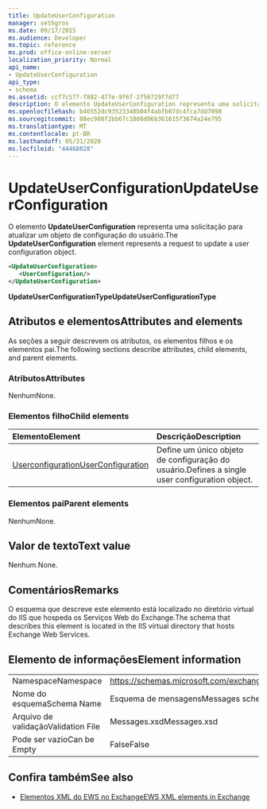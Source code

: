 ```yaml
---
title: UpdateUserConfiguration
manager: sethgros
ms.date: 09/17/2015
ms.audience: Developer
ms.topic: reference
ms.prod: office-online-server
localization_priority: Normal
api_name:
- UpdateUserConfiguration
api_type:
- schema
ms.assetid: ccf7c577-f882-477e-9f6f-2f56729f7d77
description: O elemento UpdateUserConfiguration representa uma solicitação para atualizar um objeto de configuração do usuário.
ms.openlocfilehash: b46552dc93523340b04f4abfb07dc4fca7dd7898
ms.sourcegitcommit: 88ec988f2bb67c1866d06b361615f3674a24e795
ms.translationtype: MT
ms.contentlocale: pt-BR
ms.lasthandoff: 05/31/2020
ms.locfileid: "44468828"
---
```

# <a name="updateuserconfiguration"></a><span data-ttu-id="2e973-103">UpdateUserConfiguration</span><span class="sxs-lookup"><span data-stu-id="2e973-103">UpdateUserConfiguration</span></span>

<span data-ttu-id="2e973-104">O elemento **UpdateUserConfiguration** representa uma solicitação para atualizar um objeto de configuração do usuário.</span><span class="sxs-lookup"><span data-stu-id="2e973-104">The **UpdateUserConfiguration** element represents a request to update a user configuration object.</span></span> 
  
```XML
<UpdateUserConfiguration>
   <UserConfiguration/>
</UpdateUserConfiguration>
```

 <span data-ttu-id="2e973-105">**UpdateUserConfigurationType**</span><span class="sxs-lookup"><span data-stu-id="2e973-105">**UpdateUserConfigurationType**</span></span>
## <a name="attributes-and-elements"></a><span data-ttu-id="2e973-106">Atributos e elementos</span><span class="sxs-lookup"><span data-stu-id="2e973-106">Attributes and elements</span></span>

<span data-ttu-id="2e973-107">As seções a seguir descrevem os atributos, os elementos filhos e os elementos pai.</span><span class="sxs-lookup"><span data-stu-id="2e973-107">The following sections describe attributes, child elements, and parent elements.</span></span>
  
### <a name="attributes"></a><span data-ttu-id="2e973-108">Atributos</span><span class="sxs-lookup"><span data-stu-id="2e973-108">Attributes</span></span>

<span data-ttu-id="2e973-109">Nenhum</span><span class="sxs-lookup"><span data-stu-id="2e973-109">None.</span></span>
  
### <a name="child-elements"></a><span data-ttu-id="2e973-110">Elementos filho</span><span class="sxs-lookup"><span data-stu-id="2e973-110">Child elements</span></span>

|<span data-ttu-id="2e973-111">**Elemento**</span><span class="sxs-lookup"><span data-stu-id="2e973-111">**Element**</span></span>|<span data-ttu-id="2e973-112">**Descrição**</span><span class="sxs-lookup"><span data-stu-id="2e973-112">**Description**</span></span>|
|:-----|:-----|
|[<span data-ttu-id="2e973-113">Userconfiguration</span><span class="sxs-lookup"><span data-stu-id="2e973-113">UserConfiguration</span></span>](userconfiguration.md) <br/> |<span data-ttu-id="2e973-114">Define um único objeto de configuração do usuário.</span><span class="sxs-lookup"><span data-stu-id="2e973-114">Defines a single user configuration object.</span></span>  <br/> |
   
### <a name="parent-elements"></a><span data-ttu-id="2e973-115">Elementos pai</span><span class="sxs-lookup"><span data-stu-id="2e973-115">Parent elements</span></span>

<span data-ttu-id="2e973-116">Nenhum</span><span class="sxs-lookup"><span data-stu-id="2e973-116">None.</span></span>
  
## <a name="text-value"></a><span data-ttu-id="2e973-117">Valor de texto</span><span class="sxs-lookup"><span data-stu-id="2e973-117">Text value</span></span>

<span data-ttu-id="2e973-118">Nenhum.</span><span class="sxs-lookup"><span data-stu-id="2e973-118">None.</span></span>
  
## <a name="remarks"></a><span data-ttu-id="2e973-119">Comentários</span><span class="sxs-lookup"><span data-stu-id="2e973-119">Remarks</span></span>

<span data-ttu-id="2e973-120">O esquema que descreve este elemento está localizado no diretório virtual do IIS que hospeda os Serviços Web do Exchange.</span><span class="sxs-lookup"><span data-stu-id="2e973-120">The schema that describes this element is located in the IIS virtual directory that hosts Exchange Web Services.</span></span>
  
## <a name="element-information"></a><span data-ttu-id="2e973-121">Elemento de informações</span><span class="sxs-lookup"><span data-stu-id="2e973-121">Element information</span></span>

|||
|:-----|:-----|
|<span data-ttu-id="2e973-122">Namespace</span><span class="sxs-lookup"><span data-stu-id="2e973-122">Namespace</span></span>  <br/> |https://schemas.microsoft.com/exchange/services/2006/messages  <br/> |
|<span data-ttu-id="2e973-123">Nome do esquema</span><span class="sxs-lookup"><span data-stu-id="2e973-123">Schema Name</span></span>  <br/> |<span data-ttu-id="2e973-124">Esquema de mensagens</span><span class="sxs-lookup"><span data-stu-id="2e973-124">Messages schema</span></span>  <br/> |
|<span data-ttu-id="2e973-125">Arquivo de validação</span><span class="sxs-lookup"><span data-stu-id="2e973-125">Validation File</span></span>  <br/> |<span data-ttu-id="2e973-126">Messages.xsd</span><span class="sxs-lookup"><span data-stu-id="2e973-126">Messages.xsd</span></span>  <br/> |
|<span data-ttu-id="2e973-127">Pode ser vazio</span><span class="sxs-lookup"><span data-stu-id="2e973-127">Can be Empty</span></span>  <br/> |<span data-ttu-id="2e973-128">False</span><span class="sxs-lookup"><span data-stu-id="2e973-128">False</span></span>  <br/> |
   
## <a name="see-also"></a><span data-ttu-id="2e973-129">Confira também</span><span class="sxs-lookup"><span data-stu-id="2e973-129">See also</span></span>



- [<span data-ttu-id="2e973-130">Elementos XML do EWS no Exchange</span><span class="sxs-lookup"><span data-stu-id="2e973-130">EWS XML elements in Exchange</span></span>](ews-xml-elements-in-exchange.md)

